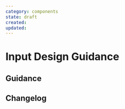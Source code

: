```yaml
---
category: components
state: draft
created: 
updated: 
---
```


# Input Design Guidance

## Guidance

## Changelog
